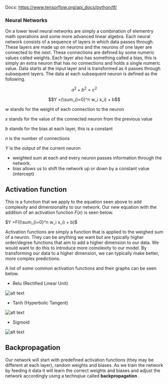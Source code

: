 Docs: https://www.tensorflow.org/api_docs/python/tf/


### Neural Networks

On a lower level neural networks are simply a combination of elementry math operations and some more advanced linear algebra. Each neural network consists of a sequence of layers in which data passes through. These layers are made up on neurons and the neurons of one layer are connected to the next. These connections are defined by some numeric values called weights. Each layer also has something called a bias, this is simply an extra neuron that has no connections and holds a single numeric value. Data starts at the input layer and is transformed as it passes through subsequent layers. The data at each subsequent neuron is defined as the following.

```math
a^2+b^2=c^2
```

$$Y =(\sum_{i=0}^n w_i x_i) + b$$

$w$ stands for the weight of each connection to the neuron

$x$ stands for the value of the connected neuron from the previous value

$b$ stands for the bias at each layer, this is a constant

$n$ is the number of connections

$Y$ is the output of the current neuron

* weighted sum at each and every neuron passes information through the network. 
* bias allows us to shift the network up or down by a constant value (intercept)

## Activation function
This is a function that we apply to the equation seen above to add complexity and dimensionality to our network. Our new equation with the addition of an activation function $F(x)$ is seen below.

$Y =F((\sum_{i=0}^n w_i x_i) + b)$

Activation functions are simply a function that is applied to the weighed sum of a neuron. They can be anything we want but are typically higher order/degree functions that aim to add a higher dimension to our data. We would want to do this to introduce more comolexity to our model. By transforming our data to a higher dimension, we can typically make better, more complex predictions.

A list of some common activation functions and their graphs can be seen below.

- Relu (Rectified Linear Unit)

![alt text](https://yashuseth.files.wordpress.com/2018/02/relu-function.png?w=309&h=274)
- Tanh (Hyperbolic Tangent)

![alt text](http://mathworld.wolfram.com/images/interactive/TanhReal.gif)
- Sigmoid 

![alt text](https://miro.medium.com/max/970/1*Xu7B5y9gp0iL5ooBj7LtWw.png)


## Backpropagation
Our network will start with predefined activation functions (they may be different at each layer), random weights and biases. As we train the network by feeding it data it will learn the correct weights and biases and adjust the network accordingly using a technqiue called **backpropagation** . 


